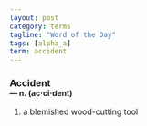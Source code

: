 ```yaml
---
layout: post
category: terms
tagline: "Word of the Day"
tags: [alpha_a]
term: accident
---
```


<h3>Accident<br/> <small>&mdash; n. (ac<span>&middot;</span>ci<span>&middot;</span>dent)</small></h3>
<p><ol><li>a blemished wood-cutting tool</li>
</ol></p>
